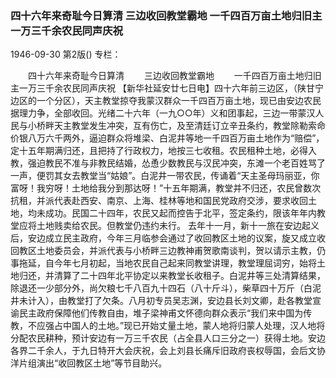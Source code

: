 ### 四十六年来奇耻今日算清  三边收回教堂霸地  一千四百万亩土地归旧主一万三千余农民同声庆祝

1946-09-30
第2版()
专栏：

　　四十六年来奇耻今日算清
　　三边收回教堂霸地
　　一千四百万亩土地归旧主一万三千余农民同声庆祝
    【新华社延安廿七日电】四十六年前三边区，（陕甘宁边区的一个分区），天主教堂掠夺我蒙汉群众一千四百万亩土地，现已由安边农民据理力争，全部收回。光绪二十六年（一九○○年）义和团事起，三边一带蒙汉人民与小桥畔天主教堂发生冲突，互有伤亡，及至清廷订立辛丑条约，教堂除勒索命价银八万六千两外，逼迫群众将堆梁、白泥井等地一千四百万亩土地作为“赔偿”，定十五年期满归还，且把持了行政权力，地按三七收租。农民租种土地，必得入教，强迫教民不准与非教民结婚，怂恿少数教民与汉民冲突，东滩一个老百姓骂了一声，便罚其女去教堂当“姑娘”。白泥井一带农民，传诵着“天主圣母玛丽亚，你富呀！我穷呀！土地给我分到那达呀！”十五年期满，教堂并不归还，农民曾数次抗租，并派代表赴西安、南京、上海、桂林等地和国民党政府交涉，要求收回土地，均未成功。民国二十四年，农民又起而控告于北平，签定条约，限该年年内教堂应将土地贱卖给农民。但教堂仍违约未行。
    去年十一月，新十一旅在安边起义后，安边成立民主政府，今年三月临参会通过了收回教区土地的议案，旋又成立收回教区土地委员会，并派代表与小桥畔三边教神甫贺歌南谈判，贺以请示主教，仍事拖延，自今年七月初起，当地农民自己起来同教堂讲理，教堂理屈词穷，始将土地归还，并清算了二十四年北平协定以来教堂长收租子。白泥井等三处清算结果，除退还一少部分外，尚欠粮七千八百九十四石（八十斤斗），柴草四十万斤（白泥井未计入），由教堂打了欠条。八月初专员吴志渊，安边县长刘文卿，赴各教堂宣谕民主政府保障他们传教自由，堆子梁神甫文怀德向群众表示“我们来中国为传教，不应强占中国人的土地。”现已开始丈量土地，蒙人地将归蒙人处理，汉人地将分配农民耕种，预计安边有一万三千农民（占全县人口三分之一）获得土地。安边各界二千余人，于九日特开大会庆祝，会上刘县长痛斥旧政府丧权辱国，会后文协洋片组演出“收回教区土地”等节目助兴。
